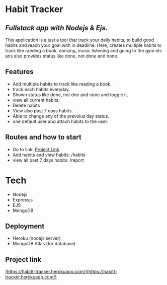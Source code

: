 # Habit Tracker

## _Fullstack app with Nodejs & Ejs._

This application is a just a tool that track your daily habits, to build good habits and reach your goal with in deadline. Here, creates multiple habits to track like raeding a book, dancing, music listening and going to the gym etc ans also provides status like done, not done and none. 

## Features
- Add multiple habits to track like reading a book.
- track each habits everyday.
- Shown status like done, not dne and none and toggle it.
- view all current habits.
- Delete habits
- View also past 7 days habits.
- Able to change any of the prevoius day status.
- one default user and attach habits to the user.

## Routes and how to start
- Go to link: [Project Link](https://habitt-tracker.herokuapp.com/)
- Add habits and view habits:  /habits
- view all past 7 days habits: /report

# Tech
- Nodejs
- Expressjs
- EJS
- MongoDB

## Deployment
- Heroku (nodejs server)
- MongoDB Atlas (for database)

## Project link
[https://habitt-tracker.herokuapp.com/](https://habitt-tracker.herokuapp.com/)
